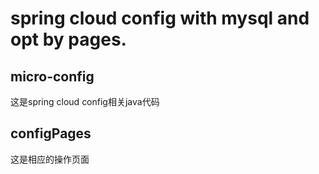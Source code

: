 # spring cloud config with mysql and opt by pages.

## micro-config
  这是spring cloud config相关java代码
  
## configPages
  这是相应的操作页面
